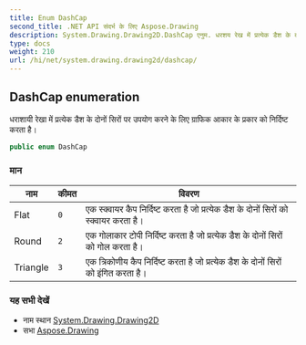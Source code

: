 ```yaml
---
title: Enum DashCap
second_title: .NET API संदर्भ के लिए Aspose.Drawing
description: System.Drawing.Drawing2D.DashCap एनुम. धरशय रेख में प्रत्येक डैश के दनं सरं पर उपयग करने के लए ग्रफक आकर के प्रकर क नर्दष्ट करत है
type: docs
weight: 210
url: /hi/net/system.drawing.drawing2d/dashcap/
---
```

## DashCap enumeration

धराशायी रेखा में प्रत्येक डैश के दोनों सिरों पर उपयोग करने के लिए ग्राफिक आकार के प्रकार को निर्दिष्ट करता है।

```csharp
public enum DashCap
```

### मान

| नाम | कीमत | विवरण |
| --- | --- | --- |
| Flat | `0` | एक स्क्वायर कैप निर्दिष्ट करता है जो प्रत्येक डैश के दोनों सिरों को स्क्वायर करता है। |
| Round | `2` | एक गोलाकार टोपी निर्दिष्ट करता है जो प्रत्येक डैश के दोनों सिरों को गोल करता है। |
| Triangle | `3` | एक त्रिकोणीय कैप निर्दिष्ट करता है जो प्रत्येक डैश के दोनों सिरों को इंगित करता है। |

### यह सभी देखें

* नाम स्थान [System.Drawing.Drawing2D](../../system.drawing.drawing2d/)
* सभा [Aspose.Drawing](../../)


